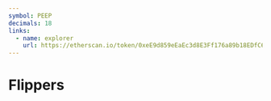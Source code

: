 ```yaml
---
symbol: PEEP
decimals: 18
links:
  - name: explorer
    url: https://etherscan.io/token/0xeE9d859eEaEc3d8E3Ff176a89b18EDfC62c23728
---
```


# Flippers
